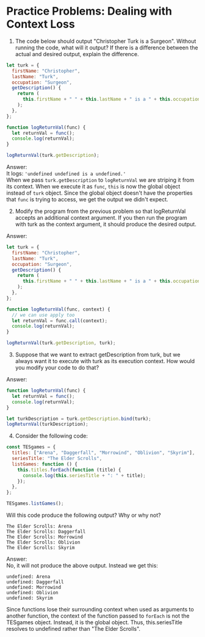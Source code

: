 # Practice Problems: Dealing with Context Loss

1. The code below should output "Christopher Turk is a Surgeon". Without running the code, what will it output? If there is a difference between the actual and desired output, explain the difference.

```javascript
let turk = {
  firstName: "Christopher",
  lastName: "Turk",
  occupation: "Surgeon",
  getDescription() {
    return (
      this.firstName + " " + this.lastName + " is a " + this.occupation + "."
    );
  },
};

function logReturnVal(func) {
  let returnVal = func();
  console.log(returnVal);
}

logReturnVal(turk.getDescription);
```

Answer:  
It logs: `'undefined undefined is a undefined.'`  
When we pass `turk.getDescription` to `logReturnVal` we are striping it from its context. When we execute it as `func`, `this` is now the global object instead of `turk` object. Since the global object doesn't have the properties that `func` is trying to access, we get the output we didn't expect.

2. Modify the program from the previous problem so that logReturnVal accepts an additional context argument. If you then run the program with turk as the context argument, it should produce the desired output.

Answer:

```javascript
let turk = {
  firstName: "Christopher",
  lastName: "Turk",
  occupation: "Surgeon",
  getDescription() {
    return (
      this.firstName + " " + this.lastName + " is a " + this.occupation + "."
    );
  },
};

function logReturnVal(func, context) {
  // we can use apply too
  let returnVal = func.call(context);
  console.log(returnVal);
}

logReturnVal(turk.getDescription, turk);
```

3. Suppose that we want to extract getDescription from turk, but we always want it to execute with turk as its execution context. How would you modify your code to do that?

Answer:

```javascript
function logReturnVal(func) {
  let returnVal = func();
  console.log(returnVal);
}

let turkDescription = turk.getDescription.bind(turk);
logReturnVal(turkDescription);
```

4. Consider the following code:

```javascript
const TESgames = {
  titles: ["Arena", "Daggerfall", "Morrowind", "Oblivion", "Skyrim"],
  seriesTitle: "The Elder Scrolls",
  listGames: function () {
    this.titles.forEach(function (title) {
      console.log(this.seriesTitle + ": " + title);
    });
  },
};

TESgames.listGames();
```

Will this code produce the following output? Why or why not?

```
The Elder Scrolls: Arena
The Elder Scrolls: Daggerfall
The Elder Scrolls: Morrowind
The Elder Scrolls: Oblivion
The Elder Scrolls: Skyrim
```

Answer:  
No, it will not produce the above output. Instead we get this:

```
undefined: Arena
undefined: Daggerfall
undefined: Morrowind
undefined: Oblivion
undefined: Skyrim
```

Since functions lose their surrounding context when used as arguments to another function, the context of the function passed to `forEach` is not the TESgames object. Instead, it is the global object. Thus, this.seriesTitle resolves to undefined rather than "The Elder Scrolls".
